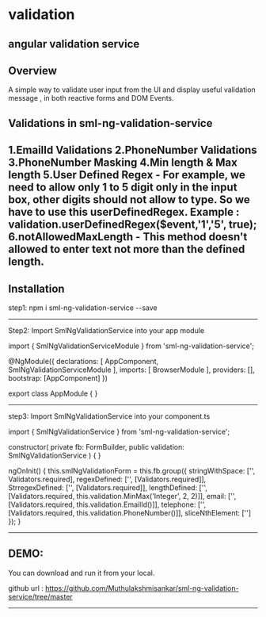 # validation 
angular validation service
--------------------------------

Overview
--------
A simple way to validate user input from the UI and display useful validation message , in both reactive forms and DOM Events.

Validations in sml-ng-validation-service
----------------------------------------
1.EmailId Validations
2.PhoneNumber Validations
3.PhoneNumber Masking
4.Min length & Max length
5.User Defined Regex - For example, we need to allow only 1 to 5 digit only in the input box, other digits should not allow to type. So we have to use this userDefinedRegex.
	Example : validation.userDefinedRegex($event,'1','5', true);
6.notAllowedMaxLength - This method doesn't allowed to enter text not more than the defined length.
----------------------------------------

Installation
------------
step1: npm i sml-ng-validation-service --save
_____________________________________________________
Step2: Import SmlNgValidationService into your app module

import {  SmlNgValidationServiceModule } from 'sml-ng-validation-service';

@NgModule({
  declarations: [
    AppComponent,
    SmlNgValidationServiceModule
  ],
  imports: [
    BrowserModule
  ],
  providers: [],
  bootstrap: [AppComponent]
})

export class AppModule { }

_____________________________________________________
step3: Import SmlNgValidationService into your component.ts

import { SmlNgValidationService } from 'sml-ng-validation-service';

constructor(
    private fb: FormBuilder,
    public validation: SmlNgValidationService
  ) { }
  
 ngOnInit() {
    this.smlNgValidationForm = this.fb.group({
      stringWithSpace: ['', Validators.required],
      regexDefined: ['', [Validators.required]],
      StrregexDefined: ['', [Validators.required]],
      lengthDefined: ['', [Validators.required, this.validation.MinMax('Integer', 2, 2)]],
      email: ['', [Validators.required, this.validation.EmailId()]],
      telephone: ['', [Validators.required, this.validation.PhoneNumber()]],
      sliceNthElement: ['']
    });
  }
______________________________________________________

DEMO:
---------
You can download and run it from your local.

github url : https://github.com/Muthulakshmisankar/sml-ng-validation-service/tree/master

_______________________________________________________________________________________

